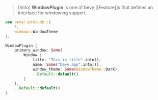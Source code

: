 > [!info] **WindowPlugin** is one of bevy [[Feature]]s that defines an interface for windowing support.

```rust
use bevy::prelude::{
	*,
	window::WindowTheme
};

WindowPlugin {
	primary_window: Some(
		Window {
			title: "This is title".into(),
			name: Some("bevy.app".into()),
			window_theme: Some(WindowTheme::Dark),
			..Default::default()
		}
	),
	..Default::default()
}
```